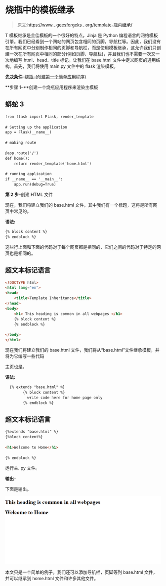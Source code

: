 # 烧瓶中的模板继承

> 原文:[https://www . geesforgeks . org/template-瓶内继承/](https://www.geeksforgeeks.org/template-inheritance-in-flask/)

T 模板继承是金佳模板的一个很好的特点。Jinja 是 Python 编程语言的网络模板引擎。我们已经看到一个网站的网页包含相同的页脚，导航栏等。因此，我们没有在所有网页中分别制作相同的页脚和导航栏，而是使用模板继承，这允许我们只创建一次在所有网页中相同的部分(例如页脚、导航栏)，并且我们也不需要一次又一次地编写 html、head、title 标记。让我们在 base.html 文件中定义网页的通用结构。首先，我们将使用 main.py 文件中的 flask 渲染模板。

**<u>先决条件</u>**–[烧瓶–(创建第一个简单应用程序)](https://www.geeksforgeeks.org/flask-creating-first-simple-application/)

**步骤 1–**创建一个烧瓶应用程序来渲染主模板

## 蟒蛇 3

```html
from flask import Flask, render_template

# Setting up the application
app = Flask(__name__)

# making route

@app.route('/')
def home():
    return render_template('home.html')

# running application
if __name__ == '__main__':
    app.run(debug=True)
```

**第 2 步**–创建 HTML 文件

现在，我们将建立我们的 base.html 文件，其中我们有一个标题，这将是所有网页中常见的。

**语法:**

```html
{% block content %}
{% endblock %}
```

这些行上面和下面的代码对于每个网页都是相同的，它们之间的代码对于特定的网页也是相同的。

## 超文本标记语言

```html
<!DOCTYPE html>
<html lang="en">
<head>
    <title>Template Inheritance</title>
</head>
<body>
    <h1> This heading is common in all webpages </h1>
    {% block content %}
    {% endblock %}

</body>
</html>
```

现在我们将建立我们的 base.html 文件，我们将从“base.html”文件继承模板，并将为它编写一些代码

主页也是。

**语法:**

```html
  {% extends "base.html" %}
        {% block content %}
          write code here for home page only 
        {% endblock %}
```

## 超文本标记语言

```html
{%extends "base.html" %}
{%block content%}

<h1>Welcome to Home</h1>

{% endblock %}
```

运行主. py 文件。

**输出–**

下面是输出。

[![](img/dc2d7e1db45297b344386c26a1da96d2.png)](https://media.geeksforgeeks.org/wp-content/uploads/20200726134831/Capture.PNG)

本文只是一个简单的例子。我们还可以添加导航栏，页脚等到 base.html 文件，并可以继承到 home.html 文件和许多其他文件。